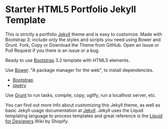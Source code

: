 # Starter HTML5 Portfolio Jekyll Template

This is strictly a portfolio [Jekyll](http://jekyllrb.com/) theme and is easy to customize. Made with Bootstrap 3; include only the styles and scripts you need using Bower and Grunt. Fork, Copy or Download the Theme from GitHub. Open an Issue or Pull Request if you there is an issue or a bug.

Ready to use [Bootstrap](http://getbootstrap.com/) 3.2 template with HTML5 elements.

Use [Bower](http://bower.io/): "A package manager for the web", to install dependencies.

* [Bootstrap](http://getbootstrap.com/)
* [jquery](http://jquery.com/)

Use [Grunt](http://gruntjs.com/) to run tasks, compile, copy, uglify, run a localhost server, etc.

You can find out more info about customizing this Jekyll theme, as well as basic Jekyll usage documentation at [Jekyll](http://jekyllrb.com/). Jekyll uses the Liquid templating language to process templates and great reference is the [Liquid for Designers](https://github.com/Shopify/liquid/wiki/Liquid-for-Designers) Wiki by Shopify.